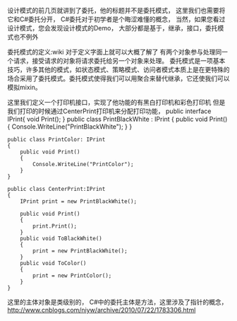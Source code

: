 设计模式的前几页就讲到了委托，他的标题并不是委托模式，
这里我们也需要将它和C#委托分开，
C#委托对于初学者是个晦涩难懂的概念，
当然，如果您看过设计模式，您会发现设计模式的Demo，
大部分都是基于，继承，接口，委托模式也不例外

委托模式的定义:wiki
对于定义字面上就可以大概了解了
有两个对象参与处理同一个请求，接受请求的对象将请求委托给另一个对象来处理。
委托模式是一项基本技巧，许多其他的模式，如状态模式、策略模式、访问者模式本质上是在更特殊的场合采用了委托模式。委托模式使得我们可以用聚合来替代继承，它还使我们可以模拟mixin。

这里我们定义一个打印机接口，实现了他功能的有黑白打印机和彩色打印机
但是我们打印的时候通过CenterPrint打印机来分配打印功能，
  public interface IPrint{
        void Print();
    }
    public class PrintBlackWhite : IPrint
    {
        public void Print()
        {
            Console.WriteLine("PrintBlackWhite");
        }
    }

    public class PrintColor: IPrint
    {
        public void Print()
        {
            Console.WriteLine("PrintColor");
        }
    }

    public class CenterPrint:IPrint
    {
        IPrint print = new PrintBlackWhite();
        
        public void Print()
        {
            print.Print();
        }
        public void ToBlackWhite()
        {
            print = new PrintBlackWhite();
        }
        public void ToColor()
        {
            print = new PrintColor();
        }
    }


这里的主体对象是类级别的，
C#中的委托主体是方法，这里涉及了指针的概念，
http://www.cnblogs.com/niyw/archive/2010/07/22/1783306.html